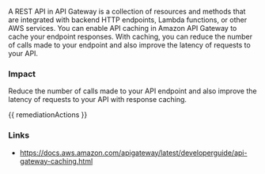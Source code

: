 
A REST API in API Gateway is a collection of resources and methods that are integrated with backend HTTP endpoints, Lambda functions, or other AWS services. You can enable API caching in Amazon API Gateway to cache your endpoint responses. With caching, you can reduce the number of calls made to your endpoint and also improve the latency of requests to your API.

### Impact
Reduce the number of calls made to your API endpoint and also improve the latency of requests to your API with response caching.

<!-- DO NOT CHANGE -->
{{ remediationActions }}

### Links
- https://docs.aws.amazon.com/apigateway/latest/developerguide/api-gateway-caching.html


